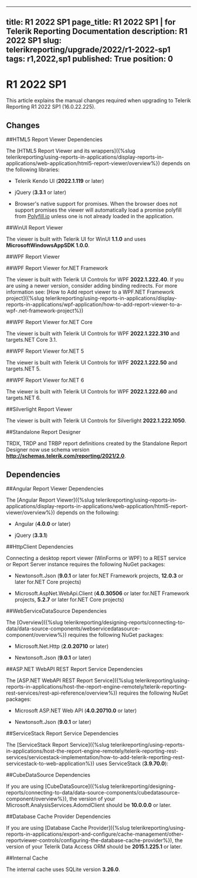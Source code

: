   ---
title: R1 2022 SP1
page_title: R1 2022 SP1 | for Telerik Reporting Documentation
description: R1 2022 SP1
slug: telerikreporting/upgrade/2022/r1-2022-sp1
tags: r1,2022,sp1
published: True
position: 0
---

# R1 2022 SP1



This article explains the manual changes required when upgrading to Telerik Reporting R1 2022 SP1 (16.0.22.225).

## Changes

##HTML5 Report Viewer Dependencies

The [HTML5 Report Viewer and its wrappers]({%slug telerikreporting/using-reports-in-applications/display-reports-in-applications/web-application/html5-report-viewer/overview%}) depends on the following libraries:               

* Telerik Kendo UI (__2022.1.119__ or later)                   

* jQuery (__3.3.1__ or later)                   

* Browser's native support for promises. When the browser does not support promises                     the viewer will automatically load a promise polyfill from  [Polyfill.io](https://polyfill.io)  unless one is not already loaded in the application.                   

##WinUI Report Viewer

The viewer is built with Telerik UI for WinUI __1.1.0__ and uses __MicrosoftWindowsAppSDK 1.0.0__.               

##WPF Report Viewer

##WPF Report Viewer for.NET Framework

The viewer is built with Telerik UI Controls for WPF __2022.1.222.40__.                     If you are using a newer version, consider adding binding redirects. For more information see:                     [How to Add report viewer to a WPF.NET Framework project]({%slug telerikreporting/using-reports-in-applications/display-reports-in-applications/wpf-application/how-to-add-report-viewer-to-a-wpf-.net-framework-project%})

##WPF Report Viewer for.NET Core

The viewer is built with Telerik UI Controls for WPF __2022.1.222.310__ and targets.NET Core 3.1.                   

##WPF Report Viewer for.NET 5

The viewer is built with Telerik UI Controls for WPF __2022.1.222.50__ and targets.NET 5.                   

##WPF Report Viewer for.NET 6

The viewer is built with Telerik UI Controls for WPF __2022.1.222.60__ and targets.NET 6.                   

##Silverlight Report Viewer

The viewer is built with Telerik UI Controls for Silverlight __2022.1.222.1050__.               

##Standalone Report Designer

TRDX, TRDP and TRBP report definitions created by the Standalone Report Designer now use schema version                 __http://schemas.telerik.com/reporting/2021/2.0__.               

## Dependencies

##Angular Report Viewer Dependencies

The [Angular Report Viewer]({%slug telerikreporting/using-reports-in-applications/display-reports-in-applications/web-application/html5-report-viewer/overview%}) depends on the following:               

* Angular (__4.0.0__ or later)                   

* jQuery (__3.3.1__)                   

##HttpClient Dependencies

Connecting a desktop report viewer (WinForms or WPF) to a REST service or Report Server instance requires the following NuGet packages:               

* Newtonsoft.Json (__9.0.1__ or later for.NET Framework projects, __12.0.3__ or later for.NET Core projects)                   

* Microsoft.AspNet.WebApi.Client (__4.0.30506__ or later for.NET Framework projects, __5.2.7__ or later for.NET Core projects)                   

##WebServiceDataSource Dependencies

The [Overview]({%slug telerikreporting/designing-reports/connecting-to-data/data-source-components/webservicedatasource-component/overview%}) requires the following NuGet packages:               

* Microsoft.Net.Http (__2.0.20710__ or later)                   

* Newtonsoft.Json (__9.0.1__ or later)                   

##ASP.NET WebAPI REST Report Service Dependencies

The [ASP.NET WebAPI REST Report Service]({%slug telerikreporting/using-reports-in-applications/host-the-report-engine-remotely/telerik-reporting-rest-services/rest-api-reference/overview%}) requires the following NuGet packages:               

* Microsoft ASP.NET Web API (__4.0.20710.0__ or later)                   

* Newtonsoft.Json (__9.0.1__ or later)                   

##ServiceStack Report Service Dependencies

The [ServiceStack Report Service]({%slug telerikreporting/using-reports-in-applications/host-the-report-engine-remotely/telerik-reporting-rest-services/servicestack-implementation/how-to-add-telerik-reporting-rest-servicestack-to-web-application%}) uses                 ServiceStack (__3.9.70.0__):               

##CubeDataSource Dependencies

If you are using [CubeDataSource]({%slug telerikreporting/designing-reports/connecting-to-data/data-source-components/cubedatasource-component/overview%}), the version of your                 Microsoft.AnalysisServices.AdomdClient should be __10.0.0.0__ or later.               

##Database Cache Provider Dependencies

If you are using [Database Cache Provider]({%slug telerikreporting/using-reports-in-applications/export-and-configure/cache-management/other-reportviewer-controls/configuring-the-database-cache-provider%}), the version of your                 Telerik Data Access ORM should be __2015.1.225.1__ or later.               

##Internal Cache

The internal cache uses SQLite version __3.26.0__.
